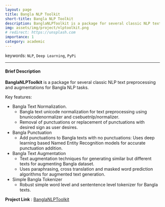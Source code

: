 ```yaml
---
layout: page
title: Bangla NLP Toolkit
short-title: Bangla NLP Toolkit
description: BanglaNLPToolkit is a package for several classic NLP text preprocessing and augmentations for Bangla NLP tasks
img: assets/img/project/nlptoolkit.png
# redirect: https://unsplash.com
importance: 1
category: academic
---
```


keywords: `NLP`, `Deep Learning`, `PyPi`

---

#### Brief Description

**BanglaNLPToolkit** is a package for several classic NLP text preprocessing and augmentations for Bangla NLP tasks.

Key features:
- Bangla Text Normalization.
    - Bangla text unicode normalization for text preprocessing using bnunicodenormalizer and csebuetnlp/normalizer.
    - Removal of punctuations or replacement of punctuations with desired sign as user desires.
- Bangla Punctuation
    - Add punctuations to Bangla texts with no punctuations: Uses deep learning based Named Entity Recognition models for accurate punctuation addition.
- Bangla Text Augmentation
    - Text augmentation techniques for generating similar but different texts for augmenting Bangla dataset.
    - Uses paraphrasing, cross translation and masked word prediction algorithms for augmented text generation.
- Simple Bangla Tokenizer
    - Robust simple word level and sententence level tokenizer for Bangla texts.

**Project Link** : [BanglaNLPToolkit](https://github.com/sabbirhossainujjal/banglanlptoolkit)
